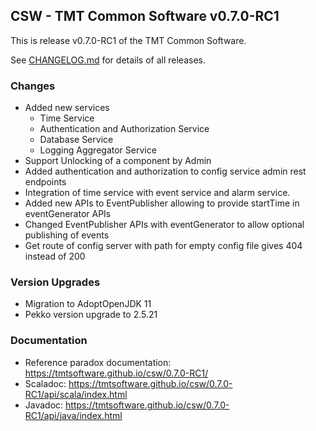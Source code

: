 ## CSW - TMT Common Software v0.7.0-RC1

This is release v0.7.0-RC1 of the TMT Common Software.

See [CHANGELOG.md](CHANGELOG.md) for details of all releases.

### Changes
- Added new services
    - Time Service
    - Authentication and Authorization Service
    - Database Service
    - Logging Aggregator Service
- Support Unlocking of a component by Admin
- Added authentication and authorization to config service admin rest endpoints
- Integration of time service with event service and alarm service.
- Added new APIs to EventPublisher allowing to provide startTime in eventGenerator APIs 
- Changed EventPublisher APIs with eventGenerator to allow optional publishing of events
- Get route of config server with path for empty config file gives 404 instead of 200
    
### Version Upgrades
- Migration to AdoptOpenJDK 11
- Pekko version upgrade to 2.5.21

### Documentation
- Reference paradox documentation: https://tmtsoftware.github.io/csw/0.7.0-RC1/
- Scaladoc: https://tmtsoftware.github.io/csw/0.7.0-RC1/api/scala/index.html
- Javadoc: https://tmtsoftware.github.io/csw/0.7.0-RC1/api/java/index.html